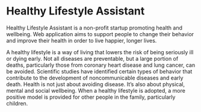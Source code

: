 # Healthy Lifestyle Assistant

Healthy Lifestyle Assistant is a non-profit startup promoting health and wellbeing. Web application aims to support people to change their behavior and improve their health in order to live happier, longer lives.

A healthy lifestyle is a way of living that lowers the risk of being seriously ill or dying early. Not all diseases are preventable, but a large portion of deaths, particularly those from coronary heart disease and lung cancer, can be avoided. Scientific studies have identified certain types of behavior that contribute to the development of noncommunicable diseases and early death. Health is not just about avoiding disease. It’s also about physical, mental and social wellbeing. When a healthy lifestyle is adopted, a more positive model is provided for other people in the family, particularly children.

